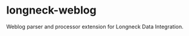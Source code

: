 longneck-weblog
===============

Weblog parser and processor extension for Longneck Data Integration.

